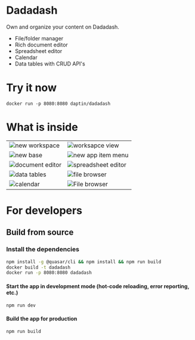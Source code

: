 # Dadadash

Own and organize your content on Dadadash.

- File/folder manager
- Rich document editor
- Spreadsheet editor
- Calendar
- Data tables with CRUD API's

# Try it now

```docker run -p 8080:8080 daptin/dadadash```

# What is inside

|      |    |
|------------------------------------------------|------------------------------------------------------|
| ![ new workspace](assets/newWorkspace.png)     | ![ worksapce view](assets/workspaceView.png)         |
| ![ new base](assets/newBase.png)               | ![ new app item menu](assets/newAppItemMenu.png)     |
| ![ document editor](assets/documentEditor.png) | ![ spreadsheet editor](assets/spreadsheetEditor.png) |
| ![ data tables](assets/dataTable.png)          | ![ file browser](assets/fileBrowser.png)             |
| ![ calendar](assets/newCalendarEvent.png)      | ![ File browser](assets/7.png)                       |



# For developers

## Build from source

### Install the dependencies
```bash
npm install -g @quasar/cli && npm install && npm run build
docker build -t dadadash
docker run -p 8080:8080 dadadash
```

#### Start the app in development mode (hot-code reloading, error reporting, etc.)
```bash
npm run dev
```


#### Build the app for production
```bash
npm run build
```
